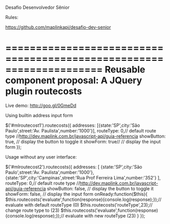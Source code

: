 Desafio Desenvolvedor Sênior

Rules:

https://github.com/maplinkapi/desafio-dev-senior

====================================================================
Reusable component proposal: A JQuery plugin routecosts
====================================================================

Live demo: http://goo.gl/0GmeDd

Using builtin address input form

   $('#mlroutecost1').routecosts({
      addresses: [{state:'SP',city:'São Paulo',street:'Av. Paulista',number:'1000'}],
      routeType: 0,// default route type //http://dev.maplink.com.br/javascript-api/guia-referencia
      showButton: true, // display the button to toggle it
      showForm: true// // display the input form
   });


Usage without any user interface:

   $('#mlroutecost2').routecosts({
      addresses: [
         {state:'SP',city:'São Paulo',street:'Av. Paulista',number:'1000'},
         {state:'SP',city:'Campinas',street:'Rua Prof Ferreira Lima',number:'352'}
      ],
      routeType: 0,// default route type //http://dev.maplink.com.br/javascript-api/guia-referencia
      showButton: false, // display the button to toggle it
      showForm: false, // display the input form
      onReady:function($this){			
         $this.routecosts('evaluate',function(response){console.log(response);});// evaluate with default routeType (0)
         $this.routecosts('routeType',23);// change route type to (23)
         $this.routecosts('evaluate',function(response){console.log(response);});// evaluate with new routeType (23)
      }
   });


